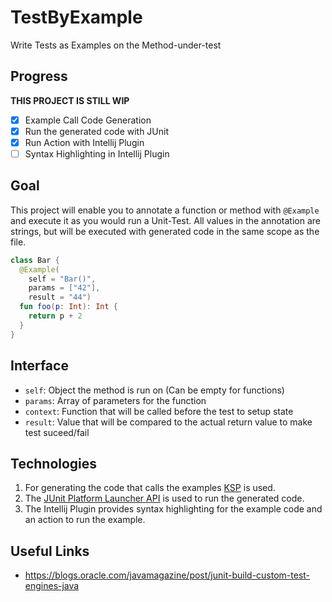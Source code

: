 # TestByExample
Write Tests as Examples on the Method-under-test

## Progress
**THIS PROJECT IS STILL WIP**
- [x] Example Call Code Generation
- [x] Run the generated code with JUnit
- [x] Run Action with Intellij Plugin
- [ ] Syntax Highlighting in Intellij Plugin

## Goal
This project will enable you to annotate a function or method with `@Example` and execute it as you would run a Unit-Test.
All values in the annotation are strings, but will be executed with generated code in the same scope as the file.
```kotlin
class Bar {
  @Example(
    self = "Bar()",
    params = ["42"],
    result = "44")
  fun foo(p: Int): Int {
    return p + 2
  }
}
```

## Interface
- `self`: Object the method is run on (Can be empty for functions) 
- `params`: Array of parameters for the function
- `context`: Function that will be called before the test to setup state
- `result`: Value that will be compared to the actual return value to make test suceed/fail

## Technologies
1. For generating the code that calls the examples [KSP](https://kotlinlang.org/docs/ksp-overview.html) is used.
2. The [JUnit Platform Launcher API](https://junit.org/junit5/docs/current/user-guide/#launcher-api) is used to run the generated code.
3. The Intellij Plugin provides syntax highlighting for the example code and an action to run the example.

## Useful Links
- https://blogs.oracle.com/javamagazine/post/junit-build-custom-test-engines-java
